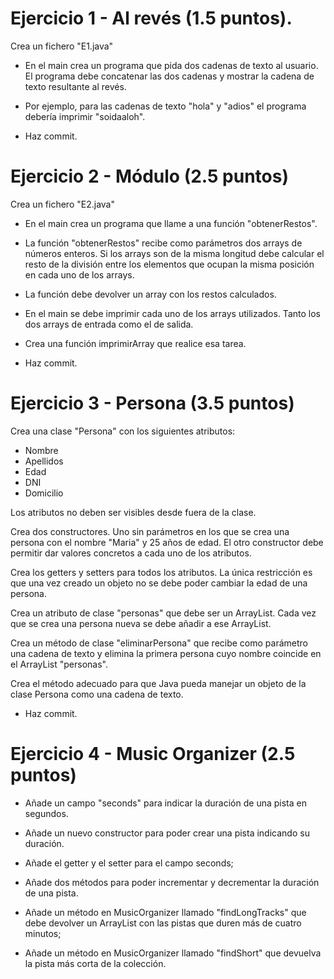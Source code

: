 # Ejercicio 1 - Al revés (1.5 puntos).

Crea un fichero "E1.java"

* En el main crea un programa que pida dos cadenas de texto al usuario. El programa debe concatenar las dos cadenas y mostrar la cadena de texto resultante al revés.

* Por ejemplo, para las cadenas de texto "hola" y "adios" el programa debería imprimir "soidaaloh".

* Haz commit.

# Ejercicio 2 - Módulo (2.5 puntos)

Crea un fichero "E2.java"

* En el main crea un programa que llame a una función "obtenerRestos".

* La función "obtenerRestos" recibe como parámetros dos arrays de números enteros. Si los arrays son de la misma longitud debe calcular el resto de la división entre los elementos que ocupan la misma posición en cada uno de los arrays.

* La función debe devolver un array con los restos calculados.

* En el main se debe imprimir cada uno de los arrays utilizados. Tanto los dos arrays de entrada como el de salida.

* Crea una función imprimirArray que realice esa tarea.

* Haz commit.

# Ejercicio 3 - Persona (3.5 puntos)

Crea una clase "Persona" con los siguientes atributos:

* Nombre
* Apellidos
* Edad
* DNI
* Domicilio

Los atributos no deben ser visibles desde fuera de la clase.

Crea dos constructores. Uno sin parámetros en los que se crea una persona con el nombre "Maria" y 25 años de edad. El otro constructor debe permitir dar valores concretos a cada uno de los atributos.

Crea los getters y setters para todos los atributos. La única restricción es que una vez creado un objeto no se debe poder cambiar la edad de una persona.

Crea un atributo de clase "personas" que debe ser un ArrayList. Cada vez que se crea una persona nueva se debe añadir a ese ArrayList.

Crea un método de clase "eliminarPersona" que recibe como parámetro una cadena de texto y elimina la primera persona cuyo nombre coincide en el ArrayList "personas".

Crea el método adecuado para que Java pueda manejar un objeto de la clase Persona como una cadena de texto.

* Haz commit.

# Ejercicio 4 - Music Organizer (2.5 puntos)

* Añade un campo "seconds" para indicar la duración de una pista en segundos.

* Añade un nuevo constructor para poder crear una pista indicando su duración.

* Añade el getter y el setter para el campo seconds;

* Añade dos métodos para poder incrementar y decrementar la duración de una pista.

* Añade un método en MusicOrganizer llamado "findLongTracks" que debe devolver un ArrayList con las pistas que duren más de cuatro minutos;

* Añade un método en MusicOrganizer llamado "findShort" que devuelva la pista más corta de la colección.
